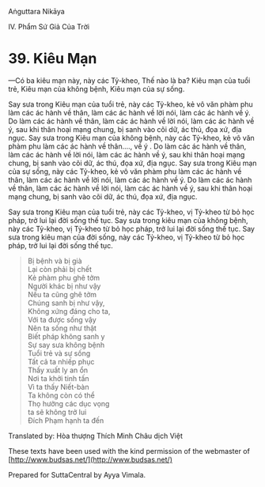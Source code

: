  

Aṅguttara Nikāya

IV. Phẩm Sứ Giả Của Trời

# 39\. Kiêu Mạn

—Có ba kiêu mạn này, này các Tỷ-kheo, Thế nào là ba? Kiêu mạn của tuổi trẻ, Kiêu mạn của không bệnh, Kiêu mạn của sự sống.

Say sưa trong Kiêu mạn của tuổi trẻ, này các Tỷ-kheo, kẻ vô văn phàm phu làm các ác hành về thân, làm các ác hành về lời nói, làm các ác hành về ý. Do làm các ác hành về thân, làm các ác hành về lời nói, làm các ác hành về ý, sau khi thân hoại mạng chung, bị sanh vào cõi dữ, ác thú, đọa xứ, địa ngục. Say sưa trong Kiêu mạn của không bệnh, này các Tỷ-kheo, kẻ vô văn phàm phu làm các ác hành về thân...., về ý . Do làm các ác hành về thân, làm các ác hành về lời nói, làm các ác hành về ý, sau khi thân hoại mạng chung, bị sanh vào cõi dữ, ác thú, đọa xứ, địa ngục. Say sưa trong Kiêu mạn của sự sống, này các Tỷ-kheo, kẻ vô văn phàm phu làm các ác hành về thân, làm các ác hành về lời nói, làm các ác hành về ý. Do làm các ác hành về thân, làm các ác hành về lời nói, làm các ác hành về ý, sau khi thân hoại mạng chung, bị sanh vào cõi dữ, ác thú, đọa xứ, địa ngục.

Say sưa trong Kiêu mạn của tuổi trẻ, này các Tỷ-kheo, vị Tỷ-kheo từ bỏ học pháp, trở lui lại đời sống thế tục. Say sưa trong kiêu mạn của không bệnh, này các Tỷ-kheo, vị Tỷ-kheo từ bỏ học pháp, trở lui lại đời sống thế tục. Say sưa trong kiêu mạn của đời sống, này các Tỷ-kheo, vị Tỷ-kheo từ bỏ học pháp, trở lui lại đời sống thế tục.

> Bị bệnh và bị già  
> Lại còn phải bị chết  
> Kẻ phàm phu ghê tởm  
> Người khác bị như vậy  
> Nếu ta cũng ghê tởm  
> Chúng sanh bị như vậy,  
> Không xứng đáng cho ta,  
> Với ta được sống vậy  
> Nên ta sống như thật  
> Biết pháp không sanh y  
> Sự say sưa không bệnh  
> Tuổi trẻ và sự sống  
> Tất cả ta nhiếp phục  
> Thấy xuất ly an ổn  
> Nơi ta khởi tinh tấn  
> Vì ta thấy Niết-bàn  
> Ta không còn có thể  
> Thọ hưởng các dục vọng  
> ta sẽ không trở lui  
> Ðích Phạm hạnh ta đến

Translated by: Hòa thượng Thích Minh Châu dịch Việt

These texts have been used with the kind permission of the webmaster of [http://www.budsas.net/](http://www.budsas.net/)

Prepared for SuttaCentral by Ayya Vimala.